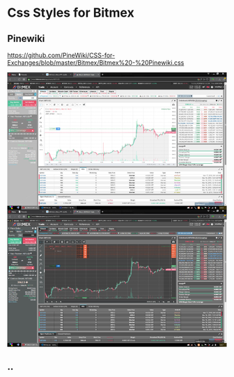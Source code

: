 # Css Styles for Bitmex
## Pinewiki
https://github.com/PineWiki/CSS-for-Exchanges/blob/master/Bitmex/Bitmex%20-%20Pinewiki.css

![Pinewiki](https://github.com/PineWiki/CSS-for-Exchanges/blob/master/Bitmex/Bitmex%20-%20Pinewiki.jpg)

## ..
